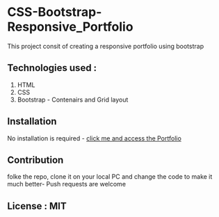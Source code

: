 # CSS-Bootstrap-Responsive_Portfolio

This project consit of creating a responsive portfolio using bootstrap

## Technologies used :
 1. HTML
 2. CSS
 3. Bootstrap - Contenairs and Grid layout


## Installation
No installation is required - [click me and access the Portfolio](https://christiankapita.github.io/CSS-Bootstrap-Responsive_Portfolio/)

## Contribution
folke the repo, clone it on your local PC and change the code to make it much better- Push requests are welcome

## License : MIT

